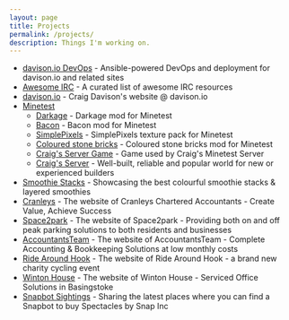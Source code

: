 ```yaml
---
layout: page
title: Projects
permalink: /projects/
description: Things I'm working on.
---
```


- [davison.io DevOps](/davison.io-devops/) - Ansible-powered DevOps and deployment for davison.io and related sites
- [Awesome IRC](/awesome-irc/) - A curated list of awesome IRC resources
- [davison.io](/davison.io/) - Craig Davison's website @ davison.io
- [Minetest](/minetest/)
  - [Darkage](/minetest/darkage/) - Darkage mod for Minetest
  - [Bacon](/minetest/bacon/) - Bacon mod for Minetest
  - [SimplePixels](/minetest/simplepixels/) - SimplePixels texture pack for Minetest
  - [Coloured stone bricks](/minetest/colouredstonebricks/) - Coloured stone bricks mod for Minetest
  - [Craig's Server Game](/minetest/craig-server_game/) - Game used by Craig's Minetest Server
  - [Craig's Server](/minetest/craig-server/) - Well-built, reliable and popular world for new or experienced builders
- [Smoothie Stacks](/smoothiestacks/) - Showcasing the best colourful smoothie stacks & layered smoothies
- [Cranleys](/cranleys/) - The website of Cranleys Chartered Accountants - Create Value, Achieve Success
- [Space2park](/space2park/) - The website of Space2park - Providing both on and off peak parking solutions to both residents and businesses
- [AccountantsTeam](/accountantsteam/) - The website of AccountantsTeam - Complete Accounting & Bookkeeping Solutions at low monthly costs
- [Ride Around Hook](/ridearoundhook/) - The website of Ride Around Hook - a brand new charity cycling event
- [Winton House](/basingstokeoffice/) - The website of Winton House - Serviced Office Solutions in Basingstoke
- [Snapbot Sightings](/snapbotsightings/) - Sharing the latest places where you can find a Snapbot to buy Spectacles by Snap Inc
